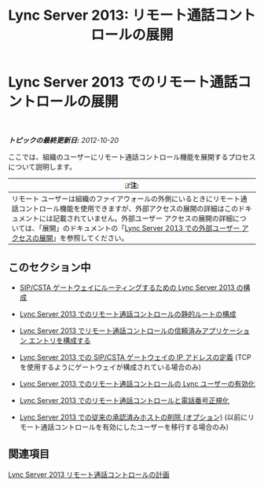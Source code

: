 ﻿---
title: 'Lync Server 2013: リモート通話コントロールの展開'
TOCTitle: リモート通話コントロールの展開
ms:assetid: 763037f7-7a2a-49ae-acc3-9781b0bff7e0
ms:mtpsurl: https://technet.microsoft.com/ja-jp/library/Gg558664(v=OCS.15)
ms:contentKeyID: 48272504
ms.date: 05/19/2016
mtps_version: v=OCS.15
ms.translationtype: HT
---

# Lync Server 2013 でのリモート通話コントロールの展開

 

_**トピックの最終更新日:** 2012-10-20_

ここでは、組織のユーザーにリモート通話コントロール機能を展開するプロセスについて説明します。

<table>
<thead>
<tr class="header">
<th><img src="images/Gg412781.note(OCS.15).gif" title="note" alt="note" />注:</th>
</tr>
</thead>
<tbody>
<tr class="odd">
<td>リモート ユーザーは組織のファイアウォールの外側にいるときにリモート通話コントロール機能を使用できますが、外部アクセスの展開の詳細はこのドキュメントには記載されていません。外部ユーザー アクセスの展開の詳細については、「展開」のドキュメントの「<a href="lync-server-2013-deploying-external-user-access.md">Lync Server 2013 での外部ユーザー アクセスの展開</a>」を参照してください。</td>
</tr>
</tbody>
</table>


## このセクション中

  - [SIP/CSTA ゲートウェイにルーティングするための Lync Server 2013 の構成](lync-server-2013-configuring-lync-server-to-route-to-a-sip-csta-gateway.md)

  - [Lync Server 2013 でのリモート通話コントロールの静的ルートの構成](lync-server-2013-configure-a-static-route-for-remote-call-control.md)

  - [Lync Server 2013 でリモート通話コントロールの信頼済みアプリケーション エントリを構成する](lync-server-2013-configure-a-trusted-application-entry-for-remote-call-control.md)

  - [Lync Server 2013 での SIP/CSTA ゲートウェイの IP アドレスの定義](lync-server-2013-define-a-sip-csta-gateway-ip-address.md) (TCP を使用するようにゲートウェイが構成されている場合のみ)

  - [Lync Server 2013 でのリモート通話コントロールの Lync ユーザーの有効化](lync-server-2013-enable-lync-users-for-remote-call-control.md)

  - [Lync Server 2013 でのリモート通話コントロールと電話番号正規化](lync-server-2013-remote-call-control-and-phone-number-normalization.md)

  - [Lync Server 2013 での従来の承認済みホストの削除 (オプション)](lync-server-2013-remove-a-legacy-authorized-host-optional.md) (以前にリモート通話コントロールを有効にしたユーザーを移行する場合のみ)

## 関連項目

[Lync Server 2013 リモート通話コントロールの計画](lync-server-2013-planning-for-remote-call-control.md)

